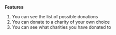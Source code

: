 **Features**

1. You can see the list of possible donations
2. You can donate to a charity of your own choice
3. You can see what charities you have donated to
